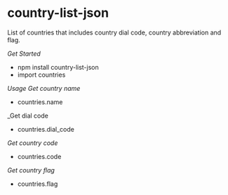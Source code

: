 # country-list-json
List of countries that includes country dial code, country abbreviation and flag.

*Get Started*
- npm install country-list-json
- import countries 

*Usage*
_Get country name_
- countries.name

_Get dial code
- countries.dial_code

_Get country code_
- countries.code

_Get country flag_
- countries.flag
